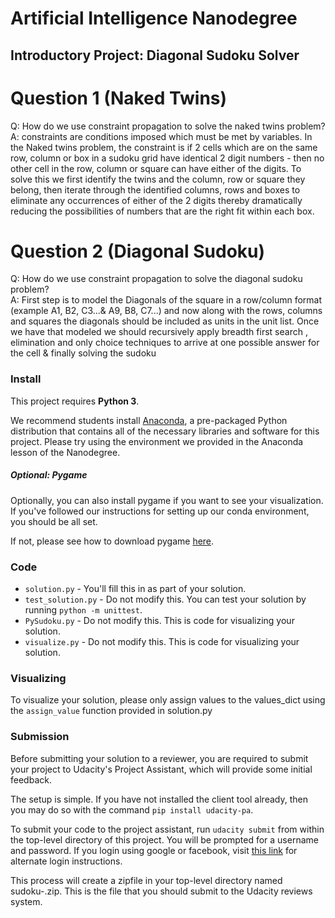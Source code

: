 # Artificial Intelligence Nanodegree
## Introductory Project: Diagonal Sudoku Solver

# Question 1 (Naked Twins)
Q: How do we use constraint propagation to solve the naked twins problem?  
A: constraints are conditions imposed which must be met by variables. In the Naked twins problem, the constraint is if 2 cells which are on the same row, column or box in a sudoku grid have identical 2 digit numbers - then no other cell in the row, column or square can have either of the digits. To solve this we first identify the twins and the column, row or square they belong, then iterate through the identified columns, rows and boxes to eliminate any occurrences of either of the 2 digits thereby dramatically reducing the possibilities of numbers that are the right fit within each box.

# Question 2 (Diagonal Sudoku)
Q: How do we use constraint propagation to solve the diagonal sudoku problem?  
A: First step is to model the Diagonals of the square in a row/column format (example A1, B2, C3...& A9, B8, C7...) and now along with the rows, columns and squares the diagonals should be included as units in the unit list. Once we have that modeled we should recursively apply breadth first search , elimination and only choice techniques to arrive at one possible answer for the cell & finally solving the sudoku

### Install

This project requires **Python 3**.

We recommend students install [Anaconda](https://www.continuum.io/downloads), a pre-packaged Python distribution that contains all of the necessary libraries and software for this project.
Please try using the environment we provided in the Anaconda lesson of the Nanodegree.

##### Optional: Pygame

Optionally, you can also install pygame if you want to see your visualization. If you've followed our instructions for setting up our conda environment, you should be all set.

If not, please see how to download pygame [here](http://www.pygame.org/download.shtml).

### Code

* `solution.py` - You'll fill this in as part of your solution.
* `test_solution.py` - Do not modify this. You can test your solution by running `python -m unittest`.
* `PySudoku.py` - Do not modify this. This is code for visualizing your solution.
* `visualize.py` - Do not modify this. This is code for visualizing your solution.

### Visualizing

To visualize your solution, please only assign values to the values_dict using the `assign_value` function provided in solution.py

### Submission
Before submitting your solution to a reviewer, you are required to submit your project to Udacity's Project Assistant, which will provide some initial feedback.  

The setup is simple.  If you have not installed the client tool already, then you may do so with the command `pip install udacity-pa`.  

To submit your code to the project assistant, run `udacity submit` from within the top-level directory of this project.  You will be prompted for a username and password.  If you login using google or facebook, visit [this link](https://project-assistant.udacity.com/auth_tokens/jwt_login) for alternate login instructions.

This process will create a zipfile in your top-level directory named sudoku-<id>.zip.  This is the file that you should submit to the Udacity reviews system.
